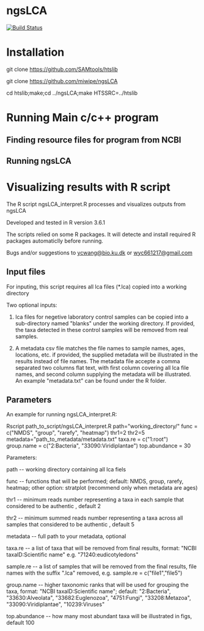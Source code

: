 # ngsLCA
[![Build Status](https://travis-ci.org/miwipe/ngsLCA.svg?branch=master)](https://travis-ci.org/miwipe/ngsLCA)

# Installation
git clone https://github.com/SAMtools/htslib

git clone https://github.com/miwipe/ngsLCA

cd htslib;make;cd ../ngsLCA;make HTSSRC=../htslib

# Running Main c/c++ program
## Finding resource files for program from NCBI
## Running ngsLCA

# Visualizing results with R script

The R script ngsLCA_interpret.R processes and visualizes outputs from ngsLCA

Developed and tested in R version 3.6.1

The scripts relied on some R packages. It will detecte and install required R packages automaticlly before running.

Bugs and/or suggestions to ycwang@bio.ku.dk or wyc661217@gmail.com

## Input files

For inputing, this script requires all lca files (*.lca) copied into a working directory

Two optional inputs:

1) lca files for negetive laboratory control samples can be copied into a sub-directory named "blanks" under the working directory. If provided, the taxa detected in these control samples will be removed from real samples.

2) A metadata csv file matches the file names to sample names, ages, locations, etc. if provided, the supplied metadata will be illustrated in the results instead of file names. The metadata file accepte a comma separated two columns flat text, with first column covering all lca file names, and second column supplying the metadata will be illustrated. An example "metadata.txt" can be found under the R folder.

## Parameters

An example for running ngsLCA_interpret.R:

Rscript path_to_script/ngsLCA_interpret.R path="working_directory/" func = c("NMDS", "group", "rarefy", "heatmap") thr1=2 thr2=5 metadata="path_to_metadata/metadata.txt" taxa.re = c("1:root") group.name = c("2:Bacteria", "33090:Viridiplantae") top.abundance = 30

Parameters:

path -- working directory containing all lca fiels

func -- functions that will be performed; default: NMDS, group, rarefy, heatmap; other option: stratplot (recommend only            when metadata are ages) 

thr1 -- minimum reads number representing a taxa in each sample that considered to be authentic , default 2

thr2 -- minimum summed reads number representing a taxa across all samples that considered to be authentic , default 5
      
metadata -- full path to your metadata, optional

taxa.re -- a list of taxa that will be removed from final results, format: "NCBI taxaID:Scientific name" e.g. "71240:eudicotyledons"

sample.re -- a list of samples that will be removed from the final results, file names with the suffix ".lca" removed, e.g. sample.re = c("file1","file5")

group.name -- higher taxonomic ranks that will be used for grouping the taxa, format: "NCBI taxaID:Scientific name"; default: "2:Bacteria", "33630:Alveolata", "33682:Euglenozoa", "4751:Fungi", "33208:Metazoa", "33090:Viridiplantae", "10239:Viruses"

top.abundance -- how many most abundant taxa will be illustrated in figs, default 100















